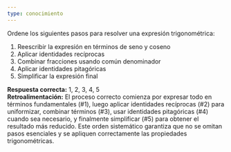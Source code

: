 ```yaml
---
type: conocimiento
---
```


Ordene los siguientes pasos para resolver una expresión trigonométrica:

1. Reescribir la expresión en términos de seno y coseno
2. Aplicar identidades recíprocas
3. Combinar fracciones usando común denominador
4. Aplicar identidades pitagóricas
5. Simplificar la expresión final

**Respuesta correcta:** 1, 2, 3, 4, 5  
**Retroalimentación:** El proceso correcto comienza por expresar todo en términos fundamentales (#1), luego aplicar identidades recíprocas (#2) para uniformizar, combinar términos (#3), usar identidades pitagóricas (#4) cuando sea necesario, y finalmente simplificar (#5) para obtener el resultado más reducido. Este orden sistemático garantiza que no se omitan pasos esenciales y se apliquen correctamente las propiedades trigonométricas.